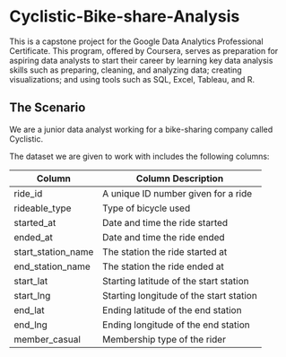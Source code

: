 # Cyclistic-Bike-share-Analysis
This is a capstone project for the Google Data Analytics Professional Certificate. This program, offered by Coursera, serves as preparation for aspiring data analysts to start their career by learning key data analysis skills such as preparing, cleaning, and analyzing data; creating visualizations; and using tools such as SQL, Excel, Tableau, and R.

## The Scenario
We are a junior data analyst working for a bike-sharing company called Cyclistic.

The dataset we are given to work with includes the following columns:

| Column  | Column Description |
| ------------- | ------------- |
| ride_id  | A unique ID number given for a ride |
| rideable_type  | Type of bicycle used |
| started_at | Date and time the ride started |
| ended_at | Date and time the ride ended |
| start_station_name | The station the ride started at |
| end_station_name | The station the ride ended at |
| start_lat | Starting latitude of the start station |
| start_lng | Starting longitude of the start station |
| end_lat | Ending latitude of the end station |
| end_lng | Ending longitude of the end station |
| member_casual | Membership type of the rider |
